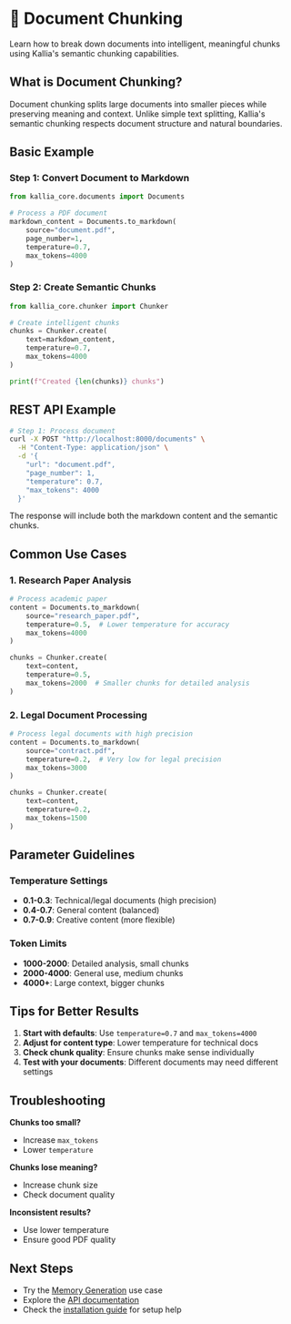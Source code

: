 # 📄 Document Chunking

Learn how to break down documents into intelligent, meaningful chunks using Kallia's semantic chunking capabilities.

## What is Document Chunking?

Document chunking splits large documents into smaller pieces while preserving meaning and context. Unlike simple text splitting, Kallia's semantic chunking respects document structure and natural boundaries.

## Basic Example

### Step 1: Convert Document to Markdown

```python
from kallia_core.documents import Documents

# Process a PDF document
markdown_content = Documents.to_markdown(
    source="document.pdf",
    page_number=1,
    temperature=0.7,
    max_tokens=4000
)
```

### Step 2: Create Semantic Chunks

```python
from kallia_core.chunker import Chunker

# Create intelligent chunks
chunks = Chunker.create(
    text=markdown_content,
    temperature=0.7,
    max_tokens=4000
)

print(f"Created {len(chunks)} chunks")
```

## REST API Example

```bash
# Step 1: Process document
curl -X POST "http://localhost:8000/documents" \
  -H "Content-Type: application/json" \
  -d '{
    "url": "document.pdf",
    "page_number": 1,
    "temperature": 0.7,
    "max_tokens": 4000
  }'
```

The response will include both the markdown content and the semantic chunks.

## Common Use Cases

### 1. Research Paper Analysis

```python
# Process academic paper
content = Documents.to_markdown(
    source="research_paper.pdf",
    temperature=0.5,  # Lower temperature for accuracy
    max_tokens=4000
)

chunks = Chunker.create(
    text=content,
    temperature=0.5,
    max_tokens=2000  # Smaller chunks for detailed analysis
)
```

### 2. Legal Document Processing

```python
# Process legal documents with high precision
content = Documents.to_markdown(
    source="contract.pdf",
    temperature=0.2,  # Very low for legal precision
    max_tokens=3000
)

chunks = Chunker.create(
    text=content,
    temperature=0.2,
    max_tokens=1500
)
```

## Parameter Guidelines

### Temperature Settings

- **0.1-0.3**: Technical/legal documents (high precision)
- **0.4-0.7**: General content (balanced)
- **0.7-0.9**: Creative content (more flexible)

### Token Limits

- **1000-2000**: Detailed analysis, small chunks
- **2000-4000**: General use, medium chunks
- **4000+**: Large context, bigger chunks

## Tips for Better Results

1. **Start with defaults**: Use `temperature=0.7` and `max_tokens=4000`
2. **Adjust for content type**: Lower temperature for technical docs
3. **Check chunk quality**: Ensure chunks make sense individually
4. **Test with your documents**: Different documents may need different settings

## Troubleshooting

**Chunks too small?**

- Increase `max_tokens`
- Lower `temperature`

**Chunks lose meaning?**

- Increase chunk size
- Check document quality

**Inconsistent results?**

- Use lower temperature
- Ensure good PDF quality

## Next Steps

- Try the [Memory Generation](memory-generation.md) use case
- Explore the [API documentation](http://localhost:8000/docs)
- Check the [installation guide](../fundamentals/getting-set-up/) for setup help
